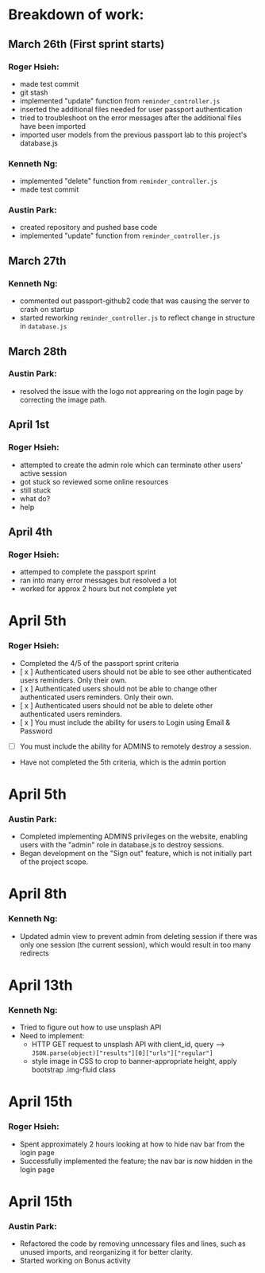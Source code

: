 # Breakdown of work:

## March 26th (First sprint starts)

### Roger Hsieh:
- made test commit
- git stash
- implemented "update" function from `reminder_controller.js`
- inserted the additional files needed for user passport authentication
- tried to troubleshoot on the error messages after the additional files have been imported
- imported user models from the previous passport lab to this project's database.js

### Kenneth Ng:
- implemented "delete" function from `reminder_controller.js`
- made test commit

### Austin Park:
- created repository and pushed base code
- implemented "update" function from `reminder_controller.js`

## March 27th 

### Kenneth Ng:
- commented out passport-github2 code that was causing the server to crash on startup
- started reworking `reminder_controller.js` to reflect change in structure in `database.js`

## March 28th

### Austin Park:
- resolved the issue with the logo not apprearing on the login page by correcting the image path.

## April 1st

### Roger Hsieh:
- attempted to create the admin role which can terminate other users' active session
- got stuck so reviewed some online resources
- still stuck
- what do?
- help

## April 4th

### Roger Hsieh:
- attemped to complete the passport sprint
- ran into many error messages but resolved a lot
- worked for approx 2 hours but not complete yet


# April 5th

### Roger Hsieh:
- Completed the 4/5 of the passport sprint criteria
- [ x ] Authenticated users should not be able to see other authenticated users reminders. Only their own.
- [ x ] Authenticated users should not be able to change other authenticated users reminders. Only their own.
- [ x ] Authenticated users should not be able to delete other authenticated users reminders.
- [ x ] You must include the ability for users to Login using Email & Password 
- [   ] You must include the ability for ADMINS to remotely destroy a session. 
- Have not completed the 5th criteria, which is the admin portion

# April 5th

### Austin Park:
- Completed implementing ADMINS privileges on the website, enabling users with the "admin" role in database.js to destroy sessions.
- Began development on the "Sign out" feature, which is not initially part of the project scope.

# April 8th

### Kenneth Ng:
- Updated admin view to prevent admin from deleting session if there was only one session (the current session), which would result in too many redirects

# April 13th

### Kenneth Ng:
- Tried to figure out how to use unsplash API
- Need to implement: 
    - HTTP GET request to unsplash API with client_id, query --> `JSON.parse(object)["results"][0]["urls"]["regular"]`
    - style image in CSS to crop to banner-appropriate height, apply bootstrap .img-fluid class

# April 15th

### Roger Hsieh:
- Spent approximately 2 hours looking at how to hide nav bar from the login page
- Successfully implemented the feature; the nav bar is now hidden in the login page

# April 15th

### Austin Park:
- Refactored the code by removing unncessary files and lines, such as unused imports, and reorganizing it for better clarity.
- Started working on Bonus activity 
 